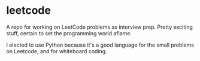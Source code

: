 # leetcode
A repo for working on LeetCode problems as interview prep. Pretty exciting stuff, certain to set the programming world aflame. 

I elected to use Python because it's a good language for the small problems on Leetcode, and for whiteboard coding.